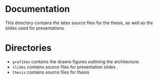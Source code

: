# Documentation

This directory contains the latex source files for the thesis, as well as the slides used for presentations

# Directories
- `grafiken` contains the drawio figures outlining the architecture.
- `slides` contains source files for presentation slides
- `thesis` contains source files for thesis